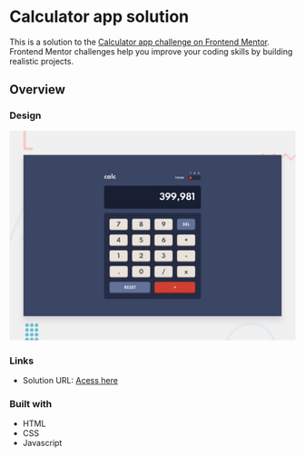 # Calculator app solution

This is a solution to the [Calculator app challenge on Frontend Mentor](https://www.frontendmentor.io/challenges/calculator-app-9lteq5N29). Frontend Mentor challenges help you improve your coding skills by building realistic projects.

## Overview

### Design

![Design preview for the Blogr landing page coding challenge](./design/desktop-preview.jpg)

### Links

- Solution URL: [Acess here](https://deborabrum.github.io/first-calculator/)

### Built with

- HTML
- CSS
- Javascript
